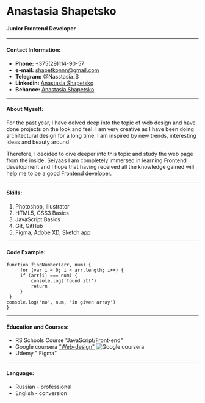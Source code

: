 # **Anastasia Shapetsko**
#### Junior Frontend Developer

***

#### **Contact Information:**  
- **Phone:** +375(29)114-90-57  
- **e-mail:** shapetkonnn@gmail.com  
- **Telegram:** @Nasstasia_S
- **Linkedin:** [Anastasia Shapetsko](https://www.linkedin.com/in/anastasia-s-b3b867127)  
- **Behance:** [Anastasia Shapetsko](https://www.behance.net/da6f52f9)

***

#### **About Myself:**  
For the past year, I have delved deep into the topic of web design and have done projects on the look and feel. I am very creative as I have been doing architectural design for a long time. I am inspired by new trends, interesting ideas and beauty around.   

Therefore, I decided to dive deeper into this topic and study the web page from the inside. Seiyaas I am completely immersed in learning Frontend development and I hope that having received all the knowledge gained will help me to be a good Frontend developer.

***

#### **Skills:**   
1. Photoshop, Illustrator
2. HTML5, CSS3 Basics
3. JavaScript Basics
4. Git, GitHub
5. Figma, Adobe XD, Sketch app

***

#### **Code Example:**  
    function findNumber(arr, num) {
         for (var i = 0; i < arr.length; i++) {
         if (arr[i] === num) {
             console.log('found it!')
             return
         }
     }
    console.log('no', num, 'in given array')
    }   

***

#### **Education and Courses:**  
- RS Schools Course "JavaScript/Front-end"
- Google coursera ["Web-design"](https://www.credly.com/badges/2162a347-22e6-4039-b59a-5b4776b8e7a8?source=linked_in_profile) 
![Google coursera](https://images.credly.com/size/680x680/images/f4b9febb-69f6-46d8-8797-1e504ebfe0f8/GCC_badge_UX_1000x1000.png)  
- Udemy " Figma"

***

#### **Language:** 
- Russian - professional
- English - conversion